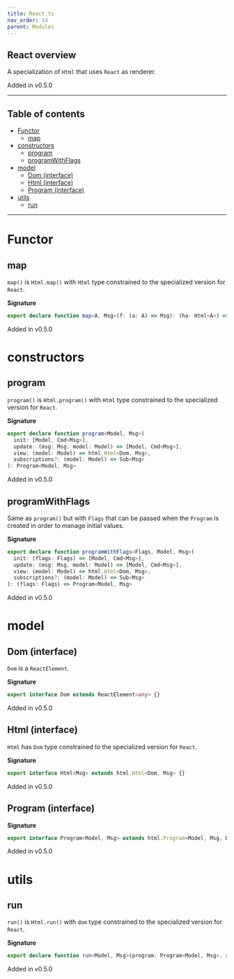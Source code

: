 ```yaml
---
title: React.ts
nav_order: 14
parent: Modules
---
```


## React overview

A specialization of `Html` that uses `React` as renderer.

Added in v0.5.0

---

<h2 class="text-delta">Table of contents</h2>

- [Functor](#functor)
  - [map](#map)
- [constructors](#constructors)
  - [program](#program)
  - [programWithFlags](#programwithflags)
- [model](#model)
  - [Dom (interface)](#dom-interface)
  - [Html (interface)](#html-interface)
  - [Program (interface)](#program-interface)
- [utils](#utils)
  - [run](#run)

---

# Functor

## map

`map()` is `Html.map()` with `Html` type constrained to the specialized version for `React`.

**Signature**

```ts
export declare function map<A, Msg>(f: (a: A) => Msg): (ha: Html<A>) => Html<Msg>
```

Added in v0.5.0

# constructors

## program

`program()` is `Html.program()` with `Html` type constrained to the specialized version for `React`.

**Signature**

```ts
export declare function program<Model, Msg>(
  init: [Model, Cmd<Msg>],
  update: (msg: Msg, model: Model) => [Model, Cmd<Msg>],
  view: (model: Model) => html.Html<Dom, Msg>,
  subscriptions?: (model: Model) => Sub<Msg>
): Program<Model, Msg>
```

Added in v0.5.0

## programWithFlags

Same as `program()` but with `Flags` that can be passed when the `Program` is created in order to manage initial values.

**Signature**

```ts
export declare function programWithFlags<Flags, Model, Msg>(
  init: (flags: Flags) => [Model, Cmd<Msg>],
  update: (msg: Msg, model: Model) => [Model, Cmd<Msg>],
  view: (model: Model) => html.Html<Dom, Msg>,
  subscriptions?: (model: Model) => Sub<Msg>
): (flags: Flags) => Program<Model, Msg>
```

Added in v0.5.0

# model

## Dom (interface)

`Dom` is a `ReactElement`.

**Signature**

```ts
export interface Dom extends ReactElement<any> {}
```

Added in v0.5.0

## Html (interface)

`Html` has `Dom` type constrained to the specialized version for `React`.

**Signature**

```ts
export interface Html<Msg> extends html.Html<Dom, Msg> {}
```

Added in v0.5.0

## Program (interface)

**Signature**

```ts
export interface Program<Model, Msg> extends html.Program<Model, Msg, Dom> {}
```

Added in v0.5.0

# utils

## run

`run()` is `Html.run()` with `dom` type constrained to the specialized version for `React`.

**Signature**

```ts
export declare function run<Model, Msg>(program: Program<Model, Msg>, renderer: html.Renderer<Dom>): Observable<Model>
```

Added in v0.5.0
